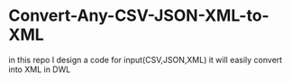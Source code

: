 # Convert-Any-CSV-JSON-XML-to-XML
in this repo I design a code for input(CSV,JSON,XML) it will easily convert into XML in DWL
